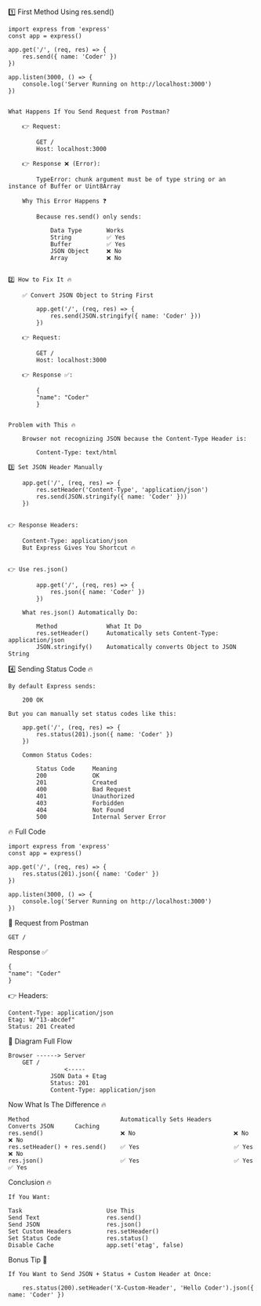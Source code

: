 1️⃣ First Method Using res.send()

    import express from 'express'
    const app = express()

    app.get('/', (req, res) => {
        res.send({ name: 'Coder' })
    })

    app.listen(3000, () => {
        console.log('Server Running on http://localhost:3000')
    })


    What Happens If You Send Request from Postman?

        👉 Request:

            GET /
            Host: localhost:3000

        👉 Response ❌ (Error):

            TypeError: chunk argument must be of type string or an instance of Buffer or Uint8Array

        Why This Error Happens ❓

            Because res.send() only sends:

                Data Type	    Works
                String	        ✅ Yes
                Buffer	        ✅ Yes
                JSON Object	    ❌ No
                Array	        ❌ No


    2️⃣ How to Fix It 🔥

        ✅ Convert JSON Object to String First

            app.get('/', (req, res) => {
                res.send(JSON.stringify({ name: 'Coder' }))
            })

        👉 Request:

            GET /
            Host: localhost:3000

        👉 Response ✅:

            {
            "name": "Coder"
            }


    Problem with This 🔥

        Browser not recognizing JSON because the Content-Type Header is:

            Content-Type: text/html

    3️⃣ Set JSON Header Manually

        app.get('/', (req, res) => {
            res.setHeader('Content-Type', 'application/json')
            res.send(JSON.stringify({ name: 'Coder' }))
        })


    👉 Response Headers:

        Content-Type: application/json
        But Express Gives You Shortcut 🔥


    👉 Use res.json()

            app.get('/', (req, res) => {
                res.json({ name: 'Coder' })
            })

        What res.json() Automatically Do:

            Method	            What It Do
            res.setHeader()	    Automatically sets Content-Type: application/json
            JSON.stringify()	Automatically converts Object to JSON String


4️⃣ Sending Status Code 🔥


    By default Express sends:

        200 OK

    But you can manually set status codes like this:

        app.get('/', (req, res) => {
            res.status(201).json({ name: 'Coder' })
        })

        Common Status Codes:
        
            Status Code	    Meaning
            200	            OK
            201	            Created
            400	            Bad Request
            401	            Unauthorized
            403	            Forbidden
            404	            Not Found
            500	            Internal Server Error


🔥 Full Code

    import express from 'express'
    const app = express()

    app.get('/', (req, res) => {
        res.status(201).json({ name: 'Coder' })
    })

    app.listen(3000, () => {
        console.log('Server Running on http://localhost:3000')
    })


🔑 Request from Postman

    GET /

Response ✅

    {
    "name": "Coder"
    }


👉 Headers:

    Content-Type: application/json
    Etag: W/"13-abcdef"
    Status: 201 Created


🎨 Diagram Full Flow

    Browser ------> Server
        GET /
                    <-----
                JSON Data + Etag
                Status: 201
                Content-Type: application/json


Now What Is The Difference 🔥

    Method	                        Automatically Sets Headers	     Converts JSON	    Caching
    res.send()	                    ❌ No	                        ❌ No	          ❌ No
    res.setHeader() + res.send()	✅ Yes	                        ✅ Yes	          ❌ No
    res.json()	                    ✅ Yes	                        ✅ Yes	          ✅ Yes


Conclusion 🔥

    If You Want:

    Task	                    Use This
    Send Text	                res.send()
    Send JSON	                res.json()
    Set Custom Headers	        res.setHeader()
    Set Status Code	            res.status()
    Disable Cache	            app.set('etag', false)


Bonus Tip 💪

    If You Want to Send JSON + Status + Custom Header at Once:

        res.status(200).setHeader('X-Custom-Header', 'Hello Coder').json({ name: 'Coder' })










